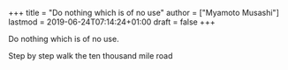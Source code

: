 +++
title = "Do nothing which is of no use"
author = ["Myamoto Musashi"]
lastmod = 2019-06-24T07:14:24+01:00
draft = false
+++

Do nothing which is of no use.

Step by step walk the ten thousand mile road
